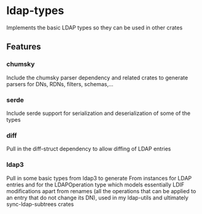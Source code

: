 # ldap-types

Implements the basic LDAP types so they can be used in other crates

## Features

### chumsky

Include the chumsky parser dependency and related crates to generate parsers
for DNs, RDNs, filters, schemas,...

### serde

Include serde support for serialization and deserialization of some of the types

### diff

Pull in the diff-struct dependency to allow diffing of LDAP entries

### ldap3

Pull in some basic types from ldap3 to generate From instances for LDAP entries
and for the LDAPOperation type which models essentially LDIF modifications
apart from renames (all the operations that can be applied to an entry that
do not change its DN), used in my ldap-utils and ultimately
sync-ldap-subtrees crates
